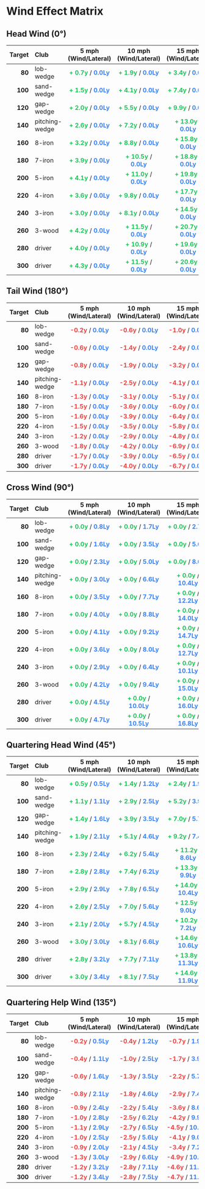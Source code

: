 # Wind Effect Matrix

## Head Wind (0°)

| Target | Club | 5 mph (Wind/Lateral) | 10 mph (Wind/Lateral) | 15 mph (Wind/Lateral) | 20 mph (Wind/Lateral) |
| ---: | :--- | :---: | :---: | :---: | :---: |
| **80** | lob-wedge | **<span style="color: #22c55e">+  0.7y</span>** / **<span style="color: #3b82f6"> 0.0Ly</span>** | **<span style="color: #22c55e">+  1.9y</span>** / **<span style="color: #3b82f6"> 0.0Ly</span>** | **<span style="color: #22c55e">+  3.4y</span>** / **<span style="color: #3b82f6"> 0.0Ly</span>** | **<span style="color: #22c55e">+  5.1y</span>** / **<span style="color: #3b82f6"> 0.0Ly</span>** |
| **100** | sand-wedge | **<span style="color: #22c55e">+  1.5y</span>** / **<span style="color: #3b82f6"> 0.0Ly</span>** | **<span style="color: #22c55e">+  4.1y</span>** / **<span style="color: #3b82f6"> 0.0Ly</span>** | **<span style="color: #22c55e">+  7.4y</span>** / **<span style="color: #3b82f6"> 0.0Ly</span>** | **<span style="color: #22c55e">+ 11.2y</span>** / **<span style="color: #3b82f6"> 0.0Ly</span>** |
| **120** | gap-wedge | **<span style="color: #22c55e">+  2.0y</span>** / **<span style="color: #3b82f6"> 0.0Ly</span>** | **<span style="color: #22c55e">+  5.5y</span>** / **<span style="color: #3b82f6"> 0.0Ly</span>** | **<span style="color: #22c55e">+  9.9y</span>** / **<span style="color: #3b82f6"> 0.0Ly</span>** | **<span style="color: #22c55e">+ 15.0y</span>** / **<span style="color: #3b82f6"> 0.0Ly</span>** |
| **140** | pitching-wedge | **<span style="color: #22c55e">+  2.6y</span>** / **<span style="color: #3b82f6"> 0.0Ly</span>** | **<span style="color: #22c55e">+  7.2y</span>** / **<span style="color: #3b82f6"> 0.0Ly</span>** | **<span style="color: #22c55e">+ 13.0y</span>** / **<span style="color: #3b82f6"> 0.0Ly</span>** | **<span style="color: #22c55e">+ 19.7y</span>** / **<span style="color: #3b82f6"> 0.0Ly</span>** |
| **160** | 8-iron | **<span style="color: #22c55e">+  3.2y</span>** / **<span style="color: #3b82f6"> 0.0Ly</span>** | **<span style="color: #22c55e">+  8.8y</span>** / **<span style="color: #3b82f6"> 0.0Ly</span>** | **<span style="color: #22c55e">+ 15.8y</span>** / **<span style="color: #3b82f6"> 0.0Ly</span>** | **<span style="color: #22c55e">+ 24.0y</span>** / **<span style="color: #3b82f6"> 0.0Ly</span>** |
| **180** | 7-iron | **<span style="color: #22c55e">+  3.9y</span>** / **<span style="color: #3b82f6"> 0.0Ly</span>** | **<span style="color: #22c55e">+ 10.5y</span>** / **<span style="color: #3b82f6"> 0.0Ly</span>** | **<span style="color: #22c55e">+ 18.8y</span>** / **<span style="color: #3b82f6"> 0.0Ly</span>** | **<span style="color: #22c55e">+ 28.4y</span>** / **<span style="color: #3b82f6"> 0.0Ly</span>** |
| **200** | 5-iron | **<span style="color: #22c55e">+  4.1y</span>** / **<span style="color: #3b82f6"> 0.0Ly</span>** | **<span style="color: #22c55e">+ 11.0y</span>** / **<span style="color: #3b82f6"> 0.0Ly</span>** | **<span style="color: #22c55e">+ 19.8y</span>** / **<span style="color: #3b82f6"> 0.0Ly</span>** | **<span style="color: #22c55e">+ 30.0y</span>** / **<span style="color: #3b82f6"> 0.0Ly</span>** |
| **220** | 4-iron | **<span style="color: #22c55e">+  3.6y</span>** / **<span style="color: #3b82f6"> 0.0Ly</span>** | **<span style="color: #22c55e">+  9.8y</span>** / **<span style="color: #3b82f6"> 0.0Ly</span>** | **<span style="color: #22c55e">+ 17.7y</span>** / **<span style="color: #3b82f6"> 0.0Ly</span>** | **<span style="color: #22c55e">+ 26.8y</span>** / **<span style="color: #3b82f6"> 0.0Ly</span>** |
| **240** | 3-iron | **<span style="color: #22c55e">+  3.0y</span>** / **<span style="color: #3b82f6"> 0.0Ly</span>** | **<span style="color: #22c55e">+  8.1y</span>** / **<span style="color: #3b82f6"> 0.0Ly</span>** | **<span style="color: #22c55e">+ 14.5y</span>** / **<span style="color: #3b82f6"> 0.0Ly</span>** | **<span style="color: #22c55e">+ 21.9y</span>** / **<span style="color: #3b82f6"> 0.0Ly</span>** |
| **260** | 3-wood | **<span style="color: #22c55e">+  4.2y</span>** / **<span style="color: #3b82f6"> 0.0Ly</span>** | **<span style="color: #22c55e">+ 11.5y</span>** / **<span style="color: #3b82f6"> 0.0Ly</span>** | **<span style="color: #22c55e">+ 20.7y</span>** / **<span style="color: #3b82f6"> 0.0Ly</span>** | **<span style="color: #22c55e">+ 31.4y</span>** / **<span style="color: #3b82f6"> 0.0Ly</span>** |
| **280** | driver | **<span style="color: #22c55e">+  4.0y</span>** / **<span style="color: #3b82f6"> 0.0Ly</span>** | **<span style="color: #22c55e">+ 10.9y</span>** / **<span style="color: #3b82f6"> 0.0Ly</span>** | **<span style="color: #22c55e">+ 19.6y</span>** / **<span style="color: #3b82f6"> 0.0Ly</span>** | **<span style="color: #22c55e">+ 29.7y</span>** / **<span style="color: #3b82f6"> 0.0Ly</span>** |
| **300** | driver | **<span style="color: #22c55e">+  4.3y</span>** / **<span style="color: #3b82f6"> 0.0Ly</span>** | **<span style="color: #22c55e">+ 11.5y</span>** / **<span style="color: #3b82f6"> 0.0Ly</span>** | **<span style="color: #22c55e">+ 20.6y</span>** / **<span style="color: #3b82f6"> 0.0Ly</span>** | **<span style="color: #22c55e">+ 31.2y</span>** / **<span style="color: #3b82f6"> 0.0Ly</span>** |


## Tail Wind (180°)

| Target | Club | 5 mph (Wind/Lateral) | 10 mph (Wind/Lateral) | 15 mph (Wind/Lateral) | 20 mph (Wind/Lateral) |
| ---: | :--- | :---: | :---: | :---: | :---: |
| **80** | lob-wedge | **<span style="color: #ef4444"> -0.2y</span>** / **<span style="color: #3b82f6"> 0.0Ly</span>** | **<span style="color: #ef4444"> -0.6y</span>** / **<span style="color: #3b82f6"> 0.0Ly</span>** | **<span style="color: #ef4444"> -1.0y</span>** / **<span style="color: #3b82f6"> 0.0Ly</span>** | **<span style="color: #ef4444"> -1.5y</span>** / **<span style="color: #3b82f6"> 0.0Ly</span>** |
| **100** | sand-wedge | **<span style="color: #ef4444"> -0.6y</span>** / **<span style="color: #3b82f6"> 0.0Ly</span>** | **<span style="color: #ef4444"> -1.4y</span>** / **<span style="color: #3b82f6"> 0.0Ly</span>** | **<span style="color: #ef4444"> -2.4y</span>** / **<span style="color: #3b82f6"> 0.0Ly</span>** | **<span style="color: #ef4444"> -3.4y</span>** / **<span style="color: #3b82f6"> 0.0Ly</span>** |
| **120** | gap-wedge | **<span style="color: #ef4444"> -0.8y</span>** / **<span style="color: #3b82f6"> 0.0Ly</span>** | **<span style="color: #ef4444"> -1.9y</span>** / **<span style="color: #3b82f6"> 0.0Ly</span>** | **<span style="color: #ef4444"> -3.2y</span>** / **<span style="color: #3b82f6"> 0.0Ly</span>** | **<span style="color: #ef4444"> -4.5y</span>** / **<span style="color: #3b82f6"> 0.0Ly</span>** |
| **140** | pitching-wedge | **<span style="color: #ef4444"> -1.1y</span>** / **<span style="color: #3b82f6"> 0.0Ly</span>** | **<span style="color: #ef4444"> -2.5y</span>** / **<span style="color: #3b82f6"> 0.0Ly</span>** | **<span style="color: #ef4444"> -4.1y</span>** / **<span style="color: #3b82f6"> 0.0Ly</span>** | **<span style="color: #ef4444"> -5.9y</span>** / **<span style="color: #3b82f6"> 0.0Ly</span>** |
| **160** | 8-iron | **<span style="color: #ef4444"> -1.3y</span>** / **<span style="color: #3b82f6"> 0.0Ly</span>** | **<span style="color: #ef4444"> -3.1y</span>** / **<span style="color: #3b82f6"> 0.0Ly</span>** | **<span style="color: #ef4444"> -5.1y</span>** / **<span style="color: #3b82f6"> 0.0Ly</span>** | **<span style="color: #ef4444"> -7.3y</span>** / **<span style="color: #3b82f6"> 0.0Ly</span>** |
| **180** | 7-iron | **<span style="color: #ef4444"> -1.5y</span>** / **<span style="color: #3b82f6"> 0.0Ly</span>** | **<span style="color: #ef4444"> -3.6y</span>** / **<span style="color: #3b82f6"> 0.0Ly</span>** | **<span style="color: #ef4444"> -6.0y</span>** / **<span style="color: #3b82f6"> 0.0Ly</span>** | **<span style="color: #ef4444"> -8.6y</span>** / **<span style="color: #3b82f6"> 0.0Ly</span>** |
| **200** | 5-iron | **<span style="color: #ef4444"> -1.6y</span>** / **<span style="color: #3b82f6"> 0.0Ly</span>** | **<span style="color: #ef4444"> -3.9y</span>** / **<span style="color: #3b82f6"> 0.0Ly</span>** | **<span style="color: #ef4444"> -6.4y</span>** / **<span style="color: #3b82f6"> 0.0Ly</span>** | **<span style="color: #ef4444"> -9.2y</span>** / **<span style="color: #3b82f6"> 0.0Ly</span>** |
| **220** | 4-iron | **<span style="color: #ef4444"> -1.5y</span>** / **<span style="color: #3b82f6"> 0.0Ly</span>** | **<span style="color: #ef4444"> -3.5y</span>** / **<span style="color: #3b82f6"> 0.0Ly</span>** | **<span style="color: #ef4444"> -5.8y</span>** / **<span style="color: #3b82f6"> 0.0Ly</span>** | **<span style="color: #ef4444"> -8.3y</span>** / **<span style="color: #3b82f6"> 0.0Ly</span>** |
| **240** | 3-iron | **<span style="color: #ef4444"> -1.2y</span>** / **<span style="color: #3b82f6"> 0.0Ly</span>** | **<span style="color: #ef4444"> -2.9y</span>** / **<span style="color: #3b82f6"> 0.0Ly</span>** | **<span style="color: #ef4444"> -4.8y</span>** / **<span style="color: #3b82f6"> 0.0Ly</span>** | **<span style="color: #ef4444"> -6.9y</span>** / **<span style="color: #3b82f6"> 0.0Ly</span>** |
| **260** | 3-wood | **<span style="color: #ef4444"> -1.8y</span>** / **<span style="color: #3b82f6"> 0.0Ly</span>** | **<span style="color: #ef4444"> -4.2y</span>** / **<span style="color: #3b82f6"> 0.0Ly</span>** | **<span style="color: #ef4444"> -6.9y</span>** / **<span style="color: #3b82f6"> 0.0Ly</span>** | **<span style="color: #ef4444"> -9.8y</span>** / **<span style="color: #3b82f6"> 0.0Ly</span>** |
| **280** | driver | **<span style="color: #ef4444"> -1.7y</span>** / **<span style="color: #3b82f6"> 0.0Ly</span>** | **<span style="color: #ef4444"> -3.9y</span>** / **<span style="color: #3b82f6"> 0.0Ly</span>** | **<span style="color: #ef4444"> -6.5y</span>** / **<span style="color: #3b82f6"> 0.0Ly</span>** | **<span style="color: #ef4444"> -9.2y</span>** / **<span style="color: #3b82f6"> 0.0Ly</span>** |
| **300** | driver | **<span style="color: #ef4444"> -1.7y</span>** / **<span style="color: #3b82f6"> 0.0Ly</span>** | **<span style="color: #ef4444"> -4.0y</span>** / **<span style="color: #3b82f6"> 0.0Ly</span>** | **<span style="color: #ef4444"> -6.7y</span>** / **<span style="color: #3b82f6"> 0.0Ly</span>** | **<span style="color: #ef4444"> -9.6y</span>** / **<span style="color: #3b82f6"> 0.0Ly</span>** |


## Cross Wind (90°)

| Target | Club | 5 mph (Wind/Lateral) | 10 mph (Wind/Lateral) | 15 mph (Wind/Lateral) | 20 mph (Wind/Lateral) |
| ---: | :--- | :---: | :---: | :---: | :---: |
| **80** | lob-wedge | **<span style="color: #22c55e">+  0.0y</span>** / **<span style="color: #3b82f6"> 0.8Ly</span>** | **<span style="color: #22c55e">+  0.0y</span>** / **<span style="color: #3b82f6"> 1.7Ly</span>** | **<span style="color: #22c55e">+  0.0y</span>** / **<span style="color: #3b82f6"> 2.7Ly</span>** | **<span style="color: #22c55e">+  0.0y</span>** / **<span style="color: #3b82f6"> 3.8Ly</span>** |
| **100** | sand-wedge | **<span style="color: #22c55e">+  0.0y</span>** / **<span style="color: #3b82f6"> 1.6Ly</span>** | **<span style="color: #22c55e">+  0.0y</span>** / **<span style="color: #3b82f6"> 3.5Ly</span>** | **<span style="color: #22c55e">+  0.0y</span>** / **<span style="color: #3b82f6"> 5.6Ly</span>** | **<span style="color: #22c55e">+  0.0y</span>** / **<span style="color: #3b82f6"> 7.7Ly</span>** |
| **120** | gap-wedge | **<span style="color: #22c55e">+  0.0y</span>** / **<span style="color: #3b82f6"> 2.3Ly</span>** | **<span style="color: #22c55e">+  0.0y</span>** / **<span style="color: #3b82f6"> 5.0Ly</span>** | **<span style="color: #22c55e">+  0.0y</span>** / **<span style="color: #3b82f6"> 8.0Ly</span>** | **<span style="color: #22c55e">+  0.0y</span>** / **<span style="color: #3b82f6">11.1Ly</span>** |
| **140** | pitching-wedge | **<span style="color: #22c55e">+  0.0y</span>** / **<span style="color: #3b82f6"> 3.0Ly</span>** | **<span style="color: #22c55e">+  0.0y</span>** / **<span style="color: #3b82f6"> 6.6Ly</span>** | **<span style="color: #22c55e">+  0.0y</span>** / **<span style="color: #3b82f6">10.4Ly</span>** | **<span style="color: #22c55e">+  0.0y</span>** / **<span style="color: #3b82f6">14.5Ly</span>** |
| **160** | 8-iron | **<span style="color: #22c55e">+  0.0y</span>** / **<span style="color: #3b82f6"> 3.5Ly</span>** | **<span style="color: #22c55e">+  0.0y</span>** / **<span style="color: #3b82f6"> 7.7Ly</span>** | **<span style="color: #22c55e">+  0.0y</span>** / **<span style="color: #3b82f6">12.2Ly</span>** | **<span style="color: #22c55e">+  0.0y</span>** / **<span style="color: #3b82f6">17.0Ly</span>** |
| **180** | 7-iron | **<span style="color: #22c55e">+  0.0y</span>** / **<span style="color: #3b82f6"> 4.0Ly</span>** | **<span style="color: #22c55e">+  0.0y</span>** / **<span style="color: #3b82f6"> 8.8Ly</span>** | **<span style="color: #22c55e">+  0.0y</span>** / **<span style="color: #3b82f6">14.0Ly</span>** | **<span style="color: #22c55e">+  0.0y</span>** / **<span style="color: #3b82f6">19.5Ly</span>** |
| **200** | 5-iron | **<span style="color: #22c55e">+  0.0y</span>** / **<span style="color: #3b82f6"> 4.1Ly</span>** | **<span style="color: #22c55e">+  0.0y</span>** / **<span style="color: #3b82f6"> 9.2Ly</span>** | **<span style="color: #22c55e">+  0.0y</span>** / **<span style="color: #3b82f6">14.7Ly</span>** | **<span style="color: #22c55e">+  0.0y</span>** / **<span style="color: #3b82f6">20.4Ly</span>** |
| **220** | 4-iron | **<span style="color: #22c55e">+  0.0y</span>** / **<span style="color: #3b82f6"> 3.6Ly</span>** | **<span style="color: #22c55e">+  0.0y</span>** / **<span style="color: #3b82f6"> 8.0Ly</span>** | **<span style="color: #22c55e">+  0.0y</span>** / **<span style="color: #3b82f6">12.7Ly</span>** | **<span style="color: #22c55e">+  0.0y</span>** / **<span style="color: #3b82f6">17.7Ly</span>** |
| **240** | 3-iron | **<span style="color: #22c55e">+  0.0y</span>** / **<span style="color: #3b82f6"> 2.9Ly</span>** | **<span style="color: #22c55e">+  0.0y</span>** / **<span style="color: #3b82f6"> 6.4Ly</span>** | **<span style="color: #22c55e">+  0.0y</span>** / **<span style="color: #3b82f6">10.1Ly</span>** | **<span style="color: #22c55e">+  0.0y</span>** / **<span style="color: #3b82f6">14.1Ly</span>** |
| **260** | 3-wood | **<span style="color: #22c55e">+  0.0y</span>** / **<span style="color: #3b82f6"> 4.2Ly</span>** | **<span style="color: #22c55e">+  0.0y</span>** / **<span style="color: #3b82f6"> 9.4Ly</span>** | **<span style="color: #22c55e">+  0.0y</span>** / **<span style="color: #3b82f6">15.0Ly</span>** | **<span style="color: #22c55e">+  0.0y</span>** / **<span style="color: #3b82f6">20.9Ly</span>** |
| **280** | driver | **<span style="color: #22c55e">+  0.0y</span>** / **<span style="color: #3b82f6"> 4.5Ly</span>** | **<span style="color: #22c55e">+  0.0y</span>** / **<span style="color: #3b82f6">10.0Ly</span>** | **<span style="color: #22c55e">+  0.0y</span>** / **<span style="color: #3b82f6">16.0Ly</span>** | **<span style="color: #22c55e">+  0.0y</span>** / **<span style="color: #3b82f6">22.3Ly</span>** |
| **300** | driver | **<span style="color: #22c55e">+  0.0y</span>** / **<span style="color: #3b82f6"> 4.7Ly</span>** | **<span style="color: #22c55e">+  0.0y</span>** / **<span style="color: #3b82f6">10.5Ly</span>** | **<span style="color: #22c55e">+  0.0y</span>** / **<span style="color: #3b82f6">16.8Ly</span>** | **<span style="color: #22c55e">+  0.0y</span>** / **<span style="color: #3b82f6">23.4Ly</span>** |


## Quartering Head Wind (45°)

| Target | Club | 5 mph (Wind/Lateral) | 10 mph (Wind/Lateral) | 15 mph (Wind/Lateral) | 20 mph (Wind/Lateral) |
| ---: | :--- | :---: | :---: | :---: | :---: |
| **80** | lob-wedge | **<span style="color: #22c55e">+  0.5y</span>** / **<span style="color: #3b82f6"> 0.5Ly</span>** | **<span style="color: #22c55e">+  1.4y</span>** / **<span style="color: #3b82f6"> 1.2Ly</span>** | **<span style="color: #22c55e">+  2.4y</span>** / **<span style="color: #3b82f6"> 1.9Ly</span>** | **<span style="color: #22c55e">+  3.6y</span>** / **<span style="color: #3b82f6"> 2.7Ly</span>** |
| **100** | sand-wedge | **<span style="color: #22c55e">+  1.1y</span>** / **<span style="color: #3b82f6"> 1.1Ly</span>** | **<span style="color: #22c55e">+  2.9y</span>** / **<span style="color: #3b82f6"> 2.5Ly</span>** | **<span style="color: #22c55e">+  5.2y</span>** / **<span style="color: #3b82f6"> 3.9Ly</span>** | **<span style="color: #22c55e">+  7.9y</span>** / **<span style="color: #3b82f6"> 5.5Ly</span>** |
| **120** | gap-wedge | **<span style="color: #22c55e">+  1.4y</span>** / **<span style="color: #3b82f6"> 1.6Ly</span>** | **<span style="color: #22c55e">+  3.9y</span>** / **<span style="color: #3b82f6"> 3.5Ly</span>** | **<span style="color: #22c55e">+  7.0y</span>** / **<span style="color: #3b82f6"> 5.7Ly</span>** | **<span style="color: #22c55e">+ 10.6y</span>** / **<span style="color: #3b82f6"> 7.9Ly</span>** |
| **140** | pitching-wedge | **<span style="color: #22c55e">+  1.9y</span>** / **<span style="color: #3b82f6"> 2.1Ly</span>** | **<span style="color: #22c55e">+  5.1y</span>** / **<span style="color: #3b82f6"> 4.6Ly</span>** | **<span style="color: #22c55e">+  9.2y</span>** / **<span style="color: #3b82f6"> 7.4Ly</span>** | **<span style="color: #22c55e">+ 13.9y</span>** / **<span style="color: #3b82f6">10.3Ly</span>** |
| **160** | 8-iron | **<span style="color: #22c55e">+  2.3y</span>** / **<span style="color: #3b82f6"> 2.4Ly</span>** | **<span style="color: #22c55e">+  6.2y</span>** / **<span style="color: #3b82f6"> 5.4Ly</span>** | **<span style="color: #22c55e">+ 11.2y</span>** / **<span style="color: #3b82f6"> 8.6Ly</span>** | **<span style="color: #22c55e">+ 17.0y</span>** / **<span style="color: #3b82f6">12.0Ly</span>** |
| **180** | 7-iron | **<span style="color: #22c55e">+  2.8y</span>** / **<span style="color: #3b82f6"> 2.8Ly</span>** | **<span style="color: #22c55e">+  7.4y</span>** / **<span style="color: #3b82f6"> 6.2Ly</span>** | **<span style="color: #22c55e">+ 13.3y</span>** / **<span style="color: #3b82f6"> 9.9Ly</span>** | **<span style="color: #22c55e">+ 20.1y</span>** / **<span style="color: #3b82f6">13.8Ly</span>** |
| **200** | 5-iron | **<span style="color: #22c55e">+  2.9y</span>** / **<span style="color: #3b82f6"> 2.9Ly</span>** | **<span style="color: #22c55e">+  7.8y</span>** / **<span style="color: #3b82f6"> 6.5Ly</span>** | **<span style="color: #22c55e">+ 14.0y</span>** / **<span style="color: #3b82f6">10.4Ly</span>** | **<span style="color: #22c55e">+ 21.2y</span>** / **<span style="color: #3b82f6">14.4Ly</span>** |
| **220** | 4-iron | **<span style="color: #22c55e">+  2.6y</span>** / **<span style="color: #3b82f6"> 2.5Ly</span>** | **<span style="color: #22c55e">+  7.0y</span>** / **<span style="color: #3b82f6"> 5.6Ly</span>** | **<span style="color: #22c55e">+ 12.5y</span>** / **<span style="color: #3b82f6"> 9.0Ly</span>** | **<span style="color: #22c55e">+ 18.9y</span>** / **<span style="color: #3b82f6">12.5Ly</span>** |
| **240** | 3-iron | **<span style="color: #22c55e">+  2.1y</span>** / **<span style="color: #3b82f6"> 2.0Ly</span>** | **<span style="color: #22c55e">+  5.7y</span>** / **<span style="color: #3b82f6"> 4.5Ly</span>** | **<span style="color: #22c55e">+ 10.2y</span>** / **<span style="color: #3b82f6"> 7.2Ly</span>** | **<span style="color: #22c55e">+ 15.5y</span>** / **<span style="color: #3b82f6">10.0Ly</span>** |
| **260** | 3-wood | **<span style="color: #22c55e">+  3.0y</span>** / **<span style="color: #3b82f6"> 3.0Ly</span>** | **<span style="color: #22c55e">+  8.1y</span>** / **<span style="color: #3b82f6"> 6.6Ly</span>** | **<span style="color: #22c55e">+ 14.6y</span>** / **<span style="color: #3b82f6">10.6Ly</span>** | **<span style="color: #22c55e">+ 22.2y</span>** / **<span style="color: #3b82f6">14.7Ly</span>** |
| **280** | driver | **<span style="color: #22c55e">+  2.8y</span>** / **<span style="color: #3b82f6"> 3.2Ly</span>** | **<span style="color: #22c55e">+  7.7y</span>** / **<span style="color: #3b82f6"> 7.1Ly</span>** | **<span style="color: #22c55e">+ 13.8y</span>** / **<span style="color: #3b82f6">11.3Ly</span>** | **<span style="color: #22c55e">+ 21.0y</span>** / **<span style="color: #3b82f6">15.8Ly</span>** |
| **300** | driver | **<span style="color: #22c55e">+  3.0y</span>** / **<span style="color: #3b82f6"> 3.4Ly</span>** | **<span style="color: #22c55e">+  8.1y</span>** / **<span style="color: #3b82f6"> 7.5Ly</span>** | **<span style="color: #22c55e">+ 14.6y</span>** / **<span style="color: #3b82f6">11.9Ly</span>** | **<span style="color: #22c55e">+ 22.1y</span>** / **<span style="color: #3b82f6">16.5Ly</span>** |


## Quartering Help Wind (135°)

| Target | Club | 5 mph (Wind/Lateral) | 10 mph (Wind/Lateral) | 15 mph (Wind/Lateral) | 20 mph (Wind/Lateral) |
| ---: | :--- | :---: | :---: | :---: | :---: |
| **80** | lob-wedge | **<span style="color: #ef4444"> -0.2y</span>** / **<span style="color: #3b82f6"> 0.5Ly</span>** | **<span style="color: #ef4444"> -0.4y</span>** / **<span style="color: #3b82f6"> 1.2Ly</span>** | **<span style="color: #ef4444"> -0.7y</span>** / **<span style="color: #3b82f6"> 1.9Ly</span>** | **<span style="color: #ef4444"> -1.1y</span>** / **<span style="color: #3b82f6"> 2.7Ly</span>** |
| **100** | sand-wedge | **<span style="color: #ef4444"> -0.4y</span>** / **<span style="color: #3b82f6"> 1.1Ly</span>** | **<span style="color: #ef4444"> -1.0y</span>** / **<span style="color: #3b82f6"> 2.5Ly</span>** | **<span style="color: #ef4444"> -1.7y</span>** / **<span style="color: #3b82f6"> 3.9Ly</span>** | **<span style="color: #ef4444"> -2.4y</span>** / **<span style="color: #3b82f6"> 5.5Ly</span>** |
| **120** | gap-wedge | **<span style="color: #ef4444"> -0.6y</span>** / **<span style="color: #3b82f6"> 1.6Ly</span>** | **<span style="color: #ef4444"> -1.3y</span>** / **<span style="color: #3b82f6"> 3.5Ly</span>** | **<span style="color: #ef4444"> -2.2y</span>** / **<span style="color: #3b82f6"> 5.7Ly</span>** | **<span style="color: #ef4444"> -3.2y</span>** / **<span style="color: #3b82f6"> 7.9Ly</span>** |
| **140** | pitching-wedge | **<span style="color: #ef4444"> -0.8y</span>** / **<span style="color: #3b82f6"> 2.1Ly</span>** | **<span style="color: #ef4444"> -1.8y</span>** / **<span style="color: #3b82f6"> 4.6Ly</span>** | **<span style="color: #ef4444"> -2.9y</span>** / **<span style="color: #3b82f6"> 7.4Ly</span>** | **<span style="color: #ef4444"> -4.2y</span>** / **<span style="color: #3b82f6">10.3Ly</span>** |
| **160** | 8-iron | **<span style="color: #ef4444"> -0.9y</span>** / **<span style="color: #3b82f6"> 2.4Ly</span>** | **<span style="color: #ef4444"> -2.2y</span>** / **<span style="color: #3b82f6"> 5.4Ly</span>** | **<span style="color: #ef4444"> -3.6y</span>** / **<span style="color: #3b82f6"> 8.6Ly</span>** | **<span style="color: #ef4444"> -5.2y</span>** / **<span style="color: #3b82f6">12.0Ly</span>** |
| **180** | 7-iron | **<span style="color: #ef4444"> -1.0y</span>** / **<span style="color: #3b82f6"> 2.8Ly</span>** | **<span style="color: #ef4444"> -2.5y</span>** / **<span style="color: #3b82f6"> 6.2Ly</span>** | **<span style="color: #ef4444"> -4.2y</span>** / **<span style="color: #3b82f6"> 9.9Ly</span>** | **<span style="color: #ef4444"> -6.0y</span>** / **<span style="color: #3b82f6">13.8Ly</span>** |
| **200** | 5-iron | **<span style="color: #ef4444"> -1.1y</span>** / **<span style="color: #3b82f6"> 2.9Ly</span>** | **<span style="color: #ef4444"> -2.7y</span>** / **<span style="color: #3b82f6"> 6.5Ly</span>** | **<span style="color: #ef4444"> -4.5y</span>** / **<span style="color: #3b82f6">10.4Ly</span>** | **<span style="color: #ef4444"> -6.5y</span>** / **<span style="color: #3b82f6">14.4Ly</span>** |
| **220** | 4-iron | **<span style="color: #ef4444"> -1.0y</span>** / **<span style="color: #3b82f6"> 2.5Ly</span>** | **<span style="color: #ef4444"> -2.5y</span>** / **<span style="color: #3b82f6"> 5.6Ly</span>** | **<span style="color: #ef4444"> -4.1y</span>** / **<span style="color: #3b82f6"> 9.0Ly</span>** | **<span style="color: #ef4444"> -5.9y</span>** / **<span style="color: #3b82f6">12.5Ly</span>** |
| **240** | 3-iron | **<span style="color: #ef4444"> -0.9y</span>** / **<span style="color: #3b82f6"> 2.0Ly</span>** | **<span style="color: #ef4444"> -2.1y</span>** / **<span style="color: #3b82f6"> 4.5Ly</span>** | **<span style="color: #ef4444"> -3.4y</span>** / **<span style="color: #3b82f6"> 7.2Ly</span>** | **<span style="color: #ef4444"> -4.9y</span>** / **<span style="color: #3b82f6">10.0Ly</span>** |
| **260** | 3-wood | **<span style="color: #ef4444"> -1.3y</span>** / **<span style="color: #3b82f6"> 3.0Ly</span>** | **<span style="color: #ef4444"> -2.9y</span>** / **<span style="color: #3b82f6"> 6.6Ly</span>** | **<span style="color: #ef4444"> -4.9y</span>** / **<span style="color: #3b82f6">10.6Ly</span>** | **<span style="color: #ef4444"> -6.9y</span>** / **<span style="color: #3b82f6">14.7Ly</span>** |
| **280** | driver | **<span style="color: #ef4444"> -1.2y</span>** / **<span style="color: #3b82f6"> 3.2Ly</span>** | **<span style="color: #ef4444"> -2.8y</span>** / **<span style="color: #3b82f6"> 7.1Ly</span>** | **<span style="color: #ef4444"> -4.6y</span>** / **<span style="color: #3b82f6">11.3Ly</span>** | **<span style="color: #ef4444"> -6.5y</span>** / **<span style="color: #3b82f6">15.8Ly</span>** |
| **300** | driver | **<span style="color: #ef4444"> -1.2y</span>** / **<span style="color: #3b82f6"> 3.4Ly</span>** | **<span style="color: #ef4444"> -2.8y</span>** / **<span style="color: #3b82f6"> 7.5Ly</span>** | **<span style="color: #ef4444"> -4.7y</span>** / **<span style="color: #3b82f6">11.9Ly</span>** | **<span style="color: #ef4444"> -6.8y</span>** / **<span style="color: #3b82f6">16.5Ly</span>** |


